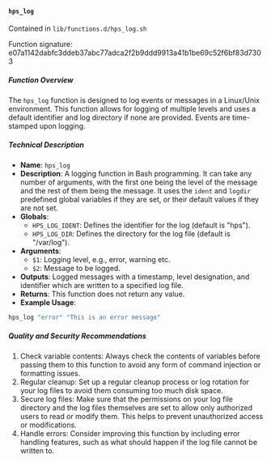 #### `hps_log`

Contained in `lib/functions.d/hps_log.sh`

Function signature: e07a1142dabfc3ddeb37abc77adca2f2b9ddd9913a41b1be69c52f6bf83d7303

##### Function Overview
The `hps_log` function is designed to log events or messages in a Linux/Unix environment. This function allows for logging of multiple levels and uses a default identifier and log directory if none are provided. Events are time-stamped upon logging.

##### Technical Description
- **Name**: `hps_log`
- **Description**: A logging function in Bash programming. It can take any number of arguments, with the first one being the level of the message and the rest of them being the message. It uses the `ident` and `logdir` predefined global variables if they are set, or their default values if they are not set.
- **Globals**: 
   - `HPS_LOG_IDENT`: Defines the identifier for the log (default is "hps").
   - `HPS_LOG_DIR`: Defines the directory for the log file (default is "/var/log").
- **Arguments**: 
   - `$1`: Logging level, e.g., error, warning etc.
   - `$2`: Message to be logged.
- **Outputs**: Logged messages with a timestamp, level designation, and identifier which are written to a specified log file.
- **Returns**: This function does not return any value.
- **Example Usage**: 
```bash
hps_log "error" "This is an error message"
```

##### Quality and Security Recommendations
1. Check variable contents: Always check the contents of variables before passing them to this function to avoid any form of command injection or formatting issues.
2. Regular cleanup: Set up a regular cleanup process or log rotation for your log files to avoid them consuming too much disk space.
3. Secure log files: Make sure that the permissions on your log file directory and the log files themselves are set to allow only authorized users to read or modify them. This helps to prevent unauthorized access or modifications.
4. Handle errors: Consider improving this function by including error handling features, such as what should happen if the log file cannot be written to.

